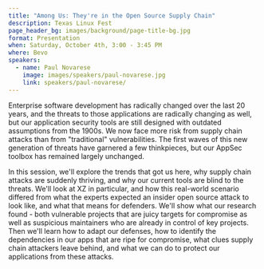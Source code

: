 ```yaml
---
title: "Among Us: They're in the Open Source Supply Chain"
description: Texas Linux Fest
page_header_bg: images/background/page-title-bg.jpg
format: Presentation
when: Saturday, October 4th, 3:00 - 3:45 PM
where: Bevo
speakers:
  - name: Paul Novarese
    image: images/speakers/paul-novarese.jpg
    link: speakers/paul-novarese/
---
```


Enterprise software development has radically changed over the last 20 years,
and the threats to those applications are radically changing as well, but our
application security tools are still designed with outdated assumptions from
the 1900s.  We now face more risk from supply chain attacks than from
"traditional" vulnerabilities.  The first waves of this new generation of
threats have garnered a few thinkpieces, but our AppSec toolbox has remained
largely unchanged.

In this session, we'll explore the trends that got us here, why supply chain
attacks are suddenly thriving, and why our current tools are blind to the
threats.  We'll look at XZ in particular, and how this real-world scenario
differed from what the experts expected an insider open source attack to look
like, and what that means for defenders.  We'll show what our research found -
both vulnerable projects that are juicy targets for compromise as well as
suspicious maintainers who are already in control of key projects.  Then we'll
learn how to adapt our defenses, how to identify the dependencies in our apps
that are ripe for compromise, what clues supply chain attackers leave behind,
and what we can do to protect our applications from these attacks.


